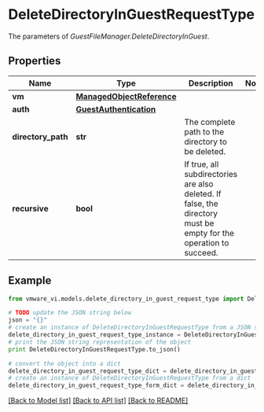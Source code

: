 # DeleteDirectoryInGuestRequestType

The parameters of *GuestFileManager.DeleteDirectoryInGuest*. 

## Properties
Name | Type | Description | Notes
------------ | ------------- | ------------- | -------------
**vm** | [**ManagedObjectReference**](ManagedObjectReference.md) |  | 
**auth** | [**GuestAuthentication**](GuestAuthentication.md) |  | 
**directory_path** | **str** | The complete path to the directory to be deleted.  | 
**recursive** | **bool** | If true, all subdirectories are also deleted. If false, the directory must be empty for the operation to succeed.  | 

## Example

```python
from vmware_vi.models.delete_directory_in_guest_request_type import DeleteDirectoryInGuestRequestType

# TODO update the JSON string below
json = "{}"
# create an instance of DeleteDirectoryInGuestRequestType from a JSON string
delete_directory_in_guest_request_type_instance = DeleteDirectoryInGuestRequestType.from_json(json)
# print the JSON string representation of the object
print DeleteDirectoryInGuestRequestType.to_json()

# convert the object into a dict
delete_directory_in_guest_request_type_dict = delete_directory_in_guest_request_type_instance.to_dict()
# create an instance of DeleteDirectoryInGuestRequestType from a dict
delete_directory_in_guest_request_type_form_dict = delete_directory_in_guest_request_type.from_dict(delete_directory_in_guest_request_type_dict)
```
[[Back to Model list]](../README.md#documentation-for-models) [[Back to API list]](../README.md#documentation-for-api-endpoints) [[Back to README]](../README.md)


